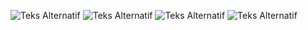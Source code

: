 ![Teks Alternatif](checkin.png "Melakukan Checkout")
![Teks Alternatif](checkout.png "Melakukan Checkout")
![Teks Alternatif](database.png "Tampilan Database")
![Teks Alternatif](reports.png "Menampilkan Reports")
